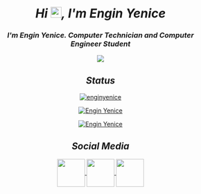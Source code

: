 <h1 align="center"><b><i>Hi <img src="https://media.giphy.com/media/hvRJCLFzcasrR4ia7z/giphy.gif" width="25px">, I'm Engin Yenice</i></b></h1>

<h3 align="center"><i> I'm Engin Yenice. Computer Technician and Computer Engineer Student </i></h3>

<p align="center">
<a align="center"  href="https://enginyenice.com/">
  <img align="center"  src="https://github-profile-trophy.vercel.app/?username=enginyenice&no-frame=true&column=7&include_all_commits=true&count_private=true&show_icons=true&theme=dracula&margin-w=15"> 
</a>
</p>
<h2 align="center"><i>Status</i></h2>
<p align="center">
<a href="https://enginyenice.com/">
<img align="center" src="https://github-readme-stats.vercel.app/api/top-langs?username=enginyenice&show_icons=true&theme=dracula&include_all_commits=true&count_private=true&layout=compact" alt="enginyenice" /
</a>
</p>


<p align="center">
<a href="https://enginyenice.com/">
<img align="center" src="https://github-readme-streak-stats.herokuapp.com/?user=enginyenice&show_icons=true&theme=dracula&include_all_commits=true&count_private=true" alt="Engin Yenice" />
</a>
</p>

<p align="center">
<a href="https://enginyenice.com/">
<img align="center" src="https://github-readme-stats.vercel.app/api?username=enginyenice&show_icons=true&theme=dracula&include_all_commits=true&count_private=true" alt="Engin Yenice" />
</a>
</p>


<h2 align="center"><i>Social Media</i></h2>
<p align="center">
<a href="https://www.linkedin.com/in/engin-yenice-a78436148/">
  <img align="center" src="https://files.enginyenice.com/images/linkedin-circle.png" width="64">
</a>

<a href="https://twitter.com/yenice_engin">
  <img align="center" src="https://files.enginyenice.com/images/twitter-circle.png" width="64">
</a>

<a href="https://www.instagram.com/ngn.yenice/">
  <img align="center" src="https://files.enginyenice.com/images/instagram-circle.png" width="64">
</a>
</p>





